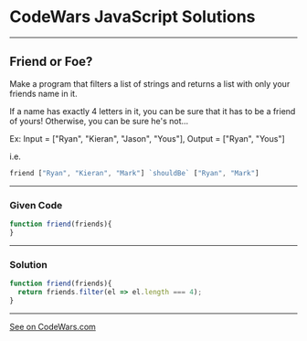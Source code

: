 # CodeWars JavaScript Solutions

---

## Friend or Foe?

Make a program that filters a list of strings and returns a list with only your friends name in it.

If a name has exactly 4 letters in it, you can be sure that it has to be a friend of yours! Otherwise, you can be sure he's not...

Ex: Input = ["Ryan", "Kieran", "Jason", "Yous"], Output = ["Ryan", "Yous"]

i.e.
```javascript
friend ["Ryan", "Kieran", "Mark"] `shouldBe` ["Ryan", "Mark"]
```

---

### Given Code


```javascript
function friend(friends){
}
```

---

### Solution


```javascript
function friend(friends){
  return friends.filter(el => el.length === 4);
}
```


---


[See on CodeWars.com](https://www.codewars.com/kata/55b42574ff091733d900002f/solutions/javascript)